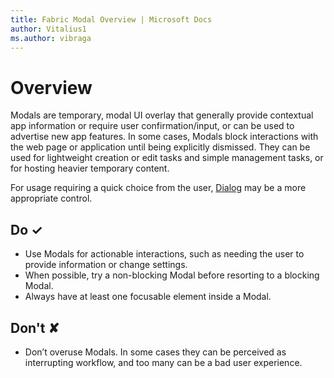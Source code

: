 ```yaml
---
title: Fabric Modal Overview | Microsoft Docs
author: Vitalius1
ms.author: vibraga
---
```


# Overview
Modals are temporary, modal UI overlay that generally provide contextual app information or require user confirmation&#x2F;input, or can be used to advertise new app features. In some cases, Modals block interactions with the web page or application until being explicitly dismissed. They can be used for lightweight creation or edit tasks and simple management tasks, or for hosting heavier temporary content.

For usage requiring a quick choice from the user, [Dialog](https:&#x2F;&#x2F;developer.microsoft.com&#x2F;en-us&#x2F;fabric#&#x2F;controls&#x2F;web&#x2F;dialog) may be a more appropriate control.



## Do &#10003;
- Use Modals for actionable interactions, such as needing the user to provide information or change settings.
- When possible, try a non-blocking Modal before resorting to a blocking Modal.
- Always have at least one focusable element inside a Modal.


## Don't &#10008;
- Don’t overuse Modals. In some cases they can be perceived as interrupting workflow, and too many can be a bad user experience.